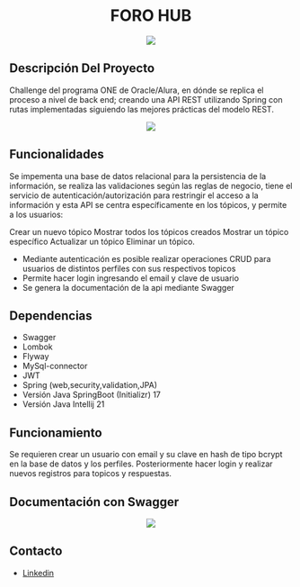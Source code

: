 <h1 align="center"> FORO HUB </h1>

<p align="center"><img src="https://github.com/user-attachments/assets/dfebfec6-8c30-48fe-acdf-9690932c3fb9"></p>

## Descripción Del Proyecto

Challenge del programa ONE de Oracle/Alura, en dónde se replica el proceso a nivel de back end; creando una API REST utilizando Spring con rutas implementadas siguiendo las mejores prácticas del modelo REST.


<p align="center"><img src="https://github.com/user-attachments/assets/745fd249-6a0c-4eba-a8df-ddcee13b42c6"></p>

## Funcionalidades

Se impementa una base de datos relacional para la persistencia de la información, se realiza las validaciones según las reglas de negocio, tiene el servicio de autenticación/autorización para restringir el acceso a la información y esta API se centra específicamente en los tópicos, y permite a los usuarios:

Crear un nuevo tópico
Mostrar todos los tópicos creados
Mostrar un tópico específico
Actualizar un tópico
Eliminar un tópico.

* Mediante autenticación es posible realizar operaciones CRUD para usuarios de distintos perfiles con sus respectivos topicos
* Permite hacer login ingresando el email y clave de usuario
* Se genera la documentación de la api mediante Swagger

## Dependencias

* Swagger
* Lombok
* Flyway
* MySql-connector
* JWT
* Spring (web,security,validation,JPA)
* Versión Java SpringBoot (Initializr) 17
* Versión Java Intellij 21

## Funcionamiento

Se requieren crear un usuario con email y su clave en hash de tipo bcrypt en la base de datos y los perfiles.
Posteriormente hacer login y realizar nuevos registros para topicos y respuestas.

## Documentación con Swagger

<p align="center"><img src="https://github.com/user-attachments/assets/b10070de-7204-4735-9f1d-6735b3576944"></p>




## Contacto
 * [Linkedin](https://www.linkedin.com/in/jesus-alcaraz-)
